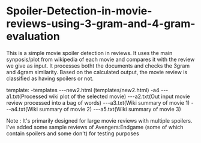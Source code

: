 # Spoiler-Detection-in-movie-reviews-using-3-gram-and-4-gram-evaluation
This is a simple movie spoiler detection in reviews. It uses the main synposis/plot from wikipedia of each movie and compares it with the review we give as input.
It processes botht the documents and checks the 3gram and 4gram similarity. Based on the calculated output, the movie review is classified as having spoilers or not.

template:
-templates
---new2.html   (templates/new2.html)
-a4
---a1.txt(Processed wiki plot of the selected movie)
---a2.txt(Out input movie review processed into a bag of words)
---a3.txt(Wiki summary of movie 1)
---a4.txt(Wiki summary of movie 2)
---a5.txt(Wiki summary of movie 3)

Note : It's primarily designed for large movie reviews with multiple spoilers.
I've added some sample reviews of Avengers:Endgame (some of which contain spoilers and some don't) for testing purposes
